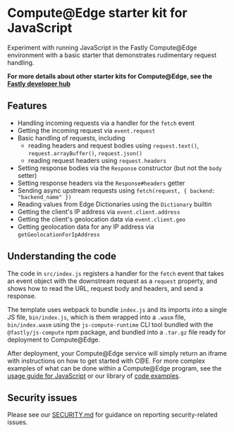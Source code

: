 # Compute@Edge starter kit for JavaScript

Experiment with running JavaScript in the Fastly Compute@Edge environment with a basic starter that demonstrates rudimentary request handling.

**For more details about other starter kits for Compute@Edge, see the [Fastly developer hub](https://developer.fastly.com/solutions/starters)**

## Features

* Handling incoming requests via a handler for the `fetch` event
* Getting the incoming request via `event.request`
* Basic handling of requests, including
  * reading headers and request bodies using `request.text()`, `request.arrayBuffer()`, `request.json()`
  * reading request headers using `request.headers`
* Setting response bodies via the `Response` constructor (but not the `body` setter)
* Setting response headers via the `Response#headers` getter
* Sending async upstream requests using `fetch(request, { backend: "backend_name" })`
* Reading values from Edge Dictionaries using the `Dictionary` builtin
* Getting the client's IP address via `event.client.address`
* Getting the client's geolocation data via `event.client.geo`
* Getting geolocation data for any IP address via `getGeolocationForIpAddress`

## Understanding the code

The code in `src/index.js` registers a handler for the `fetch` event that takes an event object with the downstream request as a `request` property, and shows how to read the URL, request body and headers, and send a response.

The template uses webpack to bundle `index.js` and its imports into a single JS file, `bin/index.js`, which is them wrapped into a `.wasm` file, `bin/index.wasm` using the `js-compute-runtime` CLI tool bundled with the `@fastly/js-compute` npm package, and bundled into a `.tar.gz` file ready for deployment to Compute@Edge.

After deployment, your Compute@Edge service will simply return an iframe with instructions on how to get started with C@E. For more complex examples of what can be done within a Compute@Edge program, see the [usage guide for JavaScript](https://developer.fastly.com/learning/compute/javascript) or our library of [code examples](https://developer.fastly.com/solutions/examples).

## Security issues

Please see our [SECURITY.md](SECURITY.md) for guidance on reporting security-related issues.
